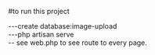 #to run this project


---create database:image-upload<br/>
---php artisan serve<br/>
-- see web.php to see route to every page.
